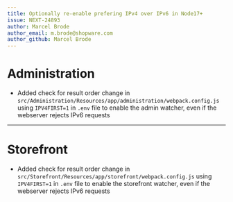 ```yaml
---
title: Optionally re-enable prefering IPv4 over IPv6 in Node17+
issue: NEXT-24893
author: Marcel Brode
author_email: m.brode@shopware.com
author_github: Marcel Brode
---
```

# Administration
* Added check for result order change in `src/Administration/Resources/app/administration/webpack.config.js` using `IPV4FIRST=1` in `.env` file to enable the admin watcher, even if the webserver rejects IPv6 requests
___
# Storefront
* Added check for result order change in `src/Storefront/Resources/app/storefront/webpack.config.js` using `IPV4FIRST=1` in `.env` file to enable the storefront watcher, even if the webserver rejects IPv6 requests

